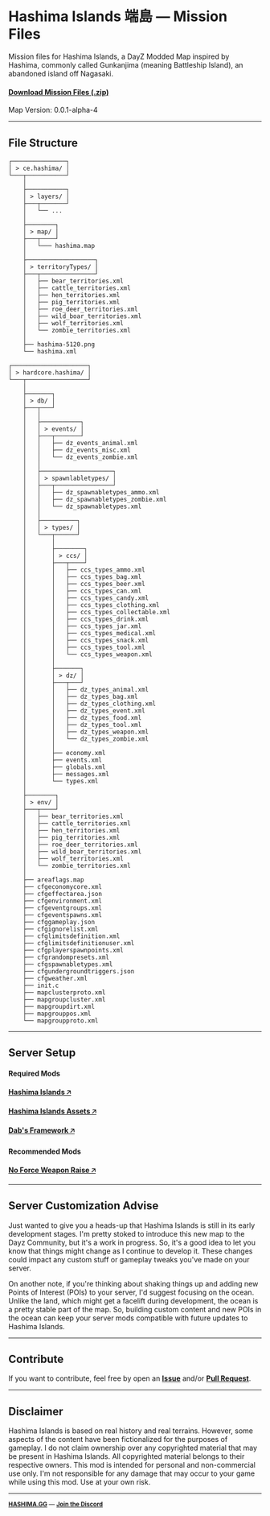 # Hashima Islands 端島 — Mission Files

Mission files for Hashima Islands, a DayZ Modded Map inspired by Hashima, commonly called Gunkanjima (meaning Battleship Island), an abandoned island off Nagasaki.

#### [Download Mission Files (.zip)](https://hashima.gg)

Map Version: 0.0.1-alpha-4

---

## File Structure

```
┌───────────────┐
│ > ce.hashima/ │
└───┬───────────┘
    │
    ├───────────┐
    │ > layers/ │
    ├───┬───────┘
    │   └── ...
    │
    ├────────┐
    │ > map/ │
    ├───┬────┘
    │   └─── hashima.map
    │
    ├───────────────────┐
    │ > territoryTypes/ │
    ├───┬───────────────┘
    │   ├── bear_territories.xml
    │   ├── cattle_territories.xml
    │   ├── hen_territories.xml
    │   ├── pig_territories.xml
    │   ├── roe_deer_territories.xml
    │   ├── wild_boar_territories.xml
    │   ├── wolf_territories.xml
    │   └── zombie_territories.xml
    │
    ├── hashima-5120.png
    └── hashima.xml

┌─────────────────────┐
│ > hardcore.hashima/ │
└───┬─────────────────┘
    │
    ├───────┐
    │ > db/ │
    ├───┬───┘
    │   │
    │   ├───────────┐
    │   │ > events/ │
    │   ├───┬───────┘
    │   │   ├── dz_events_animal.xml
    │   │   ├── dz_events_misc.xml
    │   │   └── dz_events_zombie.xml
    │   │
    │   ├────────────────────┐
    │   │ > spawnlabletypes/ │
    │   ├───┬────────────────┘
    │   │   ├── dz_spawnabletypes_ammo.xml
    │   │   ├── dz_spawnabletypes_zombie.xml
    │   │   └── dz_spawnabletypes.xml
    │   │
    │   ├──────────┐
    │   │ > types/ │
    │   └───┬──────┘
    │       │
    │       ├────────┐
    │       │ > ccs/ │
    │       ├───┬────┘
    │       │   ├── ccs_types_ammo.xml
    │       │   ├── ccs_types_bag.xml
    │       │   ├── ccs_types_beer.xml
    │       │   ├── ccs_types_can.xml
    │       │   ├── ccs_types_candy.xml
    │       │   ├── ccs_types_clothing.xml
    │       │   ├── ccs_types_collectable.xml
    │       │   ├── ccs_types_drink.xml
    │       │   ├── ccs_types_jar.xml
    │       │   ├── ccs_types_medical.xml
    │       │   ├── ccs_types_snack.xml
    │       │   ├── ccs_types_tool.xml
    │       │   └── ccs_types_weapon.xml
    │       │
    │       ├───────┐
    │       │ > dz/ │
    │       ├───┬───┘
    │       │   ├── dz_types_animal.xml
    │       │   ├── dz_types_bag.xml
    │       │   ├── dz_types_clothing.xml
    │       │   ├── dz_types_event.xml
    │       │   ├── dz_types_food.xml
    │       │   ├── dz_types_tool.xml
    │       │   ├── dz_types_weapon.xml
    │       │   └── dz_types_zombie.xml
    │       │
    │       ├── economy.xml
    │       ├── events.xml
    │       ├── globals.xml
    │       ├── messages.xml
    │       └── types.xml
    │
    ├────────┐
    │ > env/ │
    ├───┬────┘
    │   ├── bear_territories.xml
    │   ├── cattle_territories.xml
    │   ├── hen_territories.xml
    │   ├── pig_territories.xml
    │   ├── roe_deer_territories.xml
    │   ├── wild_boar_territories.xml
    │   ├── wolf_territories.xml
    │   └── zombie_territories.xml
    │
    ├── areaflags.map
    ├── cfgeconomycore.xml
    ├── cfgeffectarea.json
    ├── cfgenvironment.xml
    ├── cfgeventgroups.xml
    ├── cfgeventspawns.xml
    ├── cfggameplay.json
    ├── cfgignorelist.xml
    ├── cfglimitsdefinition.xml
    ├── cfglimitsdefinitionuser.xml
    ├── cfgplayerspawnpoints.xml
    ├── cfgrandompresets.xml
    ├── cfgspawnabletypes.xml
    ├── cfgundergroundtriggers.json
    ├── cfgweather.xml
    ├── init.c
    ├── mapclusterproto.xml
    ├── mapgroupcluster.xml
    ├── mapgroupdirt.xml
    ├── mapgrouppos.xml
    └── mapgroupproto.xml
```

---

## Server Setup

#### Required Mods

**[Hashima Islands 🡥](https://steamcommunity.com/sharedfiles/filedetails/?id=2781560371)**

**[Hashima Islands Assets 🡥](https://steamcommunity.com/sharedfiles/filedetails/?id=3001202420)**

**[Dab's Framework 🡥](https://steamcommunity.com/sharedfiles/filedetails/?id=2545327648)**

#### Recommended Mods

**[No Force Weapon Raise 🡥](https://steamcommunity.com/sharedfiles/filedetails/?id=2098390861)**

---

## Server Customization Advise

Just wanted to give you a heads-up that Hashima Islands is still in its early development stages. I'm pretty stoked to introduce this new map to the Dayz Community, but it's a work in progress. So, it's a good idea to let you know that things might change as I continue to develop it. These changes could impact any custom stuff or gameplay tweaks you've made on your server.

On another note, if you're thinking about shaking things up and adding new Points of Interest (POIs) to your server, I'd suggest focusing on the ocean. Unlike the land, which might get a facelift during development, the ocean is a pretty stable part of the map. So, building custom content and new POIs in the ocean can keep your server mods compatible with future updates to Hashima Islands.

---

## Contribute

If you want to contribute, feel free by open an **[Issue](https://github.com/hashimagg/mission/issues)** and/or **[Pull Request](https://github.com/hashimagg/mission/pulls)**.

---

## Disclaimer

Hashima Islands is based on real history and real terrains. However, some aspects of the content have been fictionalized for the purposes of gameplay. I do not claim ownership over any copyrighted material that may be present in Hashima Islands. All copyrighted material belongs to their respective owners. This mod is intended for personal and non-commercial use only. I'm not responsible for any damage that may occur to your game while using this mod. Use at your own risk.

---

<small>

**[HASHIMA.GG](https://hashima.gg)** — **[Join the Discord](https://discord.gg/Uap8rwekfA)**
